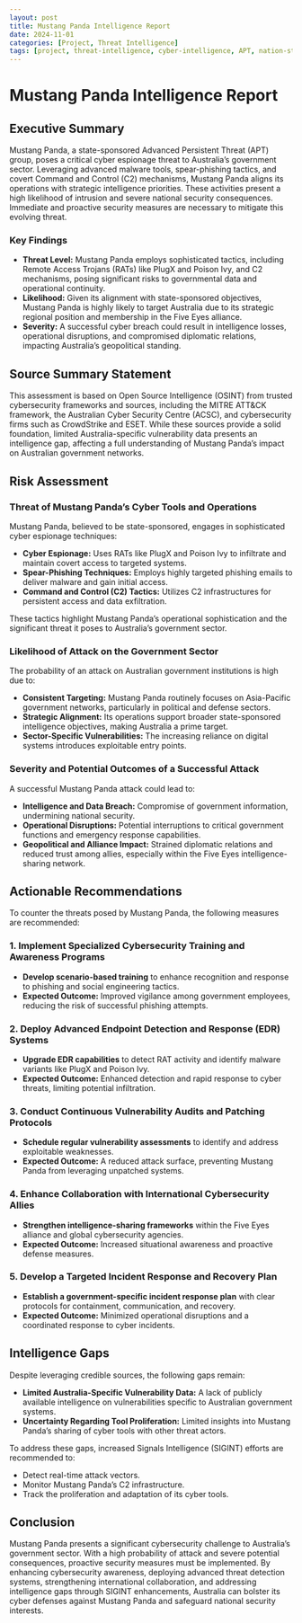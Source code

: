 ```yaml
---
layout: post
title: Mustang Panda Intelligence Report
date: 2024-11-01
categories: [Project, Threat Intelligence]
tags: [project, threat-intelligence, cyber-intelligence, APT, nation-state]
---
```



# Mustang Panda Intelligence Report

## Executive Summary

Mustang Panda, a state-sponsored Advanced Persistent Threat (APT) group, poses a critical cyber espionage threat to Australia’s government sector. Leveraging advanced malware tools, spear-phishing tactics, and covert Command and Control (C2) mechanisms, Mustang Panda aligns its operations with strategic intelligence priorities. These activities present a high likelihood of intrusion and severe national security consequences. Immediate and proactive security measures are necessary to mitigate this evolving threat.

### Key Findings

- **Threat Level:** Mustang Panda employs sophisticated tactics, including Remote Access Trojans (RATs) like PlugX and Poison Ivy, and C2 mechanisms, posing significant risks to governmental data and operational continuity.
- **Likelihood:** Given its alignment with state-sponsored objectives, Mustang Panda is highly likely to target Australia due to its strategic regional position and membership in the Five Eyes alliance.
- **Severity:** A successful cyber breach could result in intelligence losses, operational disruptions, and compromised diplomatic relations, impacting Australia’s geopolitical standing.

## Source Summary Statement

This assessment is based on Open Source Intelligence (OSINT) from trusted cybersecurity frameworks and sources, including the MITRE ATT&CK framework, the Australian Cyber Security Centre (ACSC), and cybersecurity firms such as CrowdStrike and ESET. While these sources provide a solid foundation, limited Australia-specific vulnerability data presents an intelligence gap, affecting a full understanding of Mustang Panda’s impact on Australian government networks.

## Risk Assessment

### Threat of Mustang Panda’s Cyber Tools and Operations

Mustang Panda, believed to be state-sponsored, engages in sophisticated cyber espionage techniques:

- **Cyber Espionage:** Uses RATs like PlugX and Poison Ivy to infiltrate and maintain covert access to targeted systems.
- **Spear-Phishing Techniques:** Employs highly targeted phishing emails to deliver malware and gain initial access.
- **Command and Control (C2) Tactics:** Utilizes C2 infrastructures for persistent access and data exfiltration.

These tactics highlight Mustang Panda’s operational sophistication and the significant threat it poses to Australia’s government sector.

### Likelihood of Attack on the Government Sector

The probability of an attack on Australian government institutions is high due to:

- **Consistent Targeting:** Mustang Panda routinely focuses on Asia-Pacific government networks, particularly in political and defense sectors.
- **Strategic Alignment:** Its operations support broader state-sponsored intelligence objectives, making Australia a prime target.
- **Sector-Specific Vulnerabilities:** The increasing reliance on digital systems introduces exploitable entry points.

### Severity and Potential Outcomes of a Successful Attack

A successful Mustang Panda attack could lead to:

- **Intelligence and Data Breach:** Compromise of government information, undermining national security.
- **Operational Disruptions:** Potential interruptions to critical government functions and emergency response capabilities.
- **Geopolitical and Alliance Impact:** Strained diplomatic relations and reduced trust among allies, especially within the Five Eyes intelligence-sharing network.

## Actionable Recommendations

To counter the threats posed by Mustang Panda, the following measures are recommended:

### 1. Implement Specialized Cybersecurity Training and Awareness Programs
- **Develop scenario-based training** to enhance recognition and response to phishing and social engineering tactics.
- **Expected Outcome:** Improved vigilance among government employees, reducing the risk of successful phishing attempts.

### 2. Deploy Advanced Endpoint Detection and Response (EDR) Systems
- **Upgrade EDR capabilities** to detect RAT activity and identify malware variants like PlugX and Poison Ivy.
- **Expected Outcome:** Enhanced detection and rapid response to cyber threats, limiting potential infiltration.

### 3. Conduct Continuous Vulnerability Audits and Patching Protocols
- **Schedule regular vulnerability assessments** to identify and address exploitable weaknesses.
- **Expected Outcome:** A reduced attack surface, preventing Mustang Panda from leveraging unpatched systems.

### 4. Enhance Collaboration with International Cybersecurity Allies
- **Strengthen intelligence-sharing frameworks** within the Five Eyes alliance and global cybersecurity agencies.
- **Expected Outcome:** Increased situational awareness and proactive defense measures.

### 5. Develop a Targeted Incident Response and Recovery Plan
- **Establish a government-specific incident response plan** with clear protocols for containment, communication, and recovery.
- **Expected Outcome:** Minimized operational disruptions and a coordinated response to cyber incidents.

## Intelligence Gaps

Despite leveraging credible sources, the following gaps remain:

- **Limited Australia-Specific Vulnerability Data:** A lack of publicly available intelligence on vulnerabilities specific to Australian government systems.
- **Uncertainty Regarding Tool Proliferation:** Limited insights into Mustang Panda’s sharing of cyber tools with other threat actors.

To address these gaps, increased Signals Intelligence (SIGINT) efforts are recommended to:

- Detect real-time attack vectors.
- Monitor Mustang Panda’s C2 infrastructure.
- Track the proliferation and adaptation of its cyber tools.

## Conclusion

Mustang Panda presents a significant cybersecurity challenge to Australia’s government sector. With a high probability of attack and severe potential consequences, proactive security measures must be implemented. By enhancing cybersecurity awareness, deploying advanced threat detection systems, strengthening international collaboration, and addressing intelligence gaps through SIGINT enhancements, Australia can bolster its cyber defenses against Mustang Panda and safeguard national security interests.

